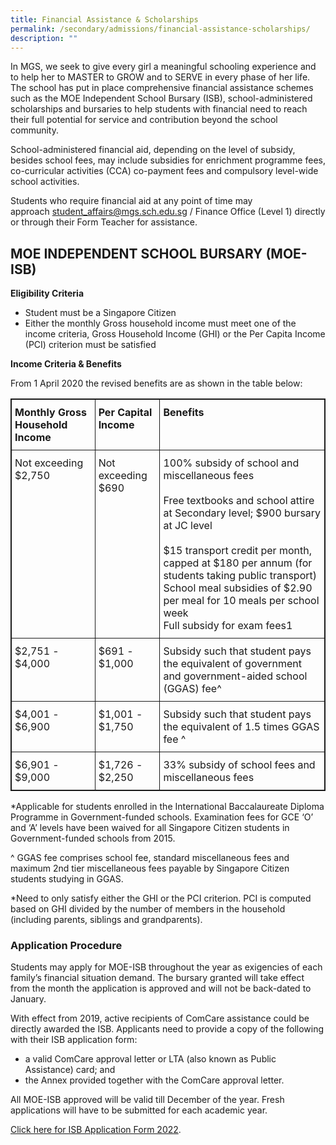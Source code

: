 ```yaml
---
title: Financial Assistance & Scholarships
permalink: /secondary/admissions/financial-assistance-scholarships/
description: ""
---
```



In MGS, we seek to give every girl a meaningful schooling experience and to help her to MASTER to GROW and to SERVE in every phase of her life. The school has put in place comprehensive financial assistance schemes such as the MOE Independent School Bursary (ISB), school-administered scholarships and bursaries to help students with financial need to reach their full potential for service and contribution beyond the school community.

School-administered financial aid, depending on the level of subsidy, besides school fees, may include subsidies for enrichment programme fees, co-curricular activities (CCA) co-payment fees and compulsory level-wide school activities.
 
Students who require financial aid at any point of time may approach [student_affairs@mgs.sch.edu.sg](mailto:student_affairs@mgs.sch.edu.sg) / Finance Office (Level 1) directly or through their Form Teacher for assistance.

## MOE INDEPENDENT SCHOOL BURSARY (MOE-ISB)

**Eligibility Criteria**

*   Student must be a Singapore Citizen
*   Either the monthly Gross household income must meet one of the income criteria, Gross Household Income (GHI) or the Per Capita Income (PCI) criterion must be satisfied

**Income Criteria & Benefits**

From 1 April 2020 the revised benefits are as shown in the table below:

<style type="text/css">
.tg {
		border: 1px solid;
    border-collapse: collapse;
    border-spacing: 0;
}
.tg td {	
    border-color: black;
    border-style: solid;
    border-width: 1px;
    overflow: hidden;
    padding: 10px 5px;
    word-break: normal;
}
.tg th {
    border-color: black;
    border-style: solid;
    border-width: 1px;
    font-weight: normal;
    overflow: hidden;
    padding: 10px 5px;
    word-break: normal;
}
.tg .tg-mppl {
		border: 1px solid;
    text-align: left;
    vertical-align: top
}
.tg .tg-rdtm {
		border: 1px solid;
    font-weight: bold;
    text-align: left;
    vertical-align: top
}
</style>
<table class="tg">
  <thead>
    <tr>
      <th class="tg-rdtm">Monthly Gross Household Income</th>
      <th class="tg-rdtm">Per Capital Income</th>
      <th class="tg-rdtm">Benefits</th>
    </tr>
  </thead>
  <tbody>
    <tr>
      <td class="tg-mppl">Not exceeding<br>
        $2,750</td>
      <td class="tg-mppl">Not exceeding<br>
        $690</td>
      <td class="tg-mppl">100% subsidy of school and miscellaneous fees<br>
        <br>
        Free textbooks and school attire at Secondary level; $900 bursary at JC level <br>
        <br>
        $15 transport credit per month, capped at $180 per annum (for students taking public transport) <br>
        School meal subsidies of $2.90 per meal for 10 meals per school week<br>
        Full subsidy for exam fees1</td>
    </tr>
    <tr>
      <td class="tg-mppl">$2,751 - $4,000 </td>
      <td class="tg-mppl">$691 - $1,000 </td>
      <td class="tg-mppl">Subsidy such that student pays the equivalent of government and government-aided school (GGAS) fee^ </td>
    </tr>
    <tr>
      <td class="tg-mppl"> $4,001 - $6,900</td>
      <td class="tg-mppl">$1,001 - $1,750 </td>
      <td class="tg-mppl">Subsidy such that student pays the equivalent of 1.5 times GGAS fee ^ </td>
    </tr>
    <tr>
      <td class="tg-mppl"> $6,901 - $9,000</td>
      <td class="tg-mppl">$1,726 - $2,250</td>
      <td class="tg-mppl">33% subsidy of school fees and miscellaneous fees </td>
    </tr>
  </tbody>
</table>


*Applicable for students enrolled in the International Baccalaureate Diploma Programme in Government-funded schools. Examination fees for GCE ‘O’ and ‘A’ levels have been waived for all Singapore Citizen students in Government-funded schools from 2015. 

^ GGAS fee comprises school fee, standard miscellaneous fees and maximum 2nd tier miscellaneous fees payable by Singapore Citizen students studying in GGAS.

*Need to only satisfy either the GHI or the PCI criterion. PCI is computed based on GHI divided by the number of members in the household (including parents, siblings and grandparents).

### **Application Procedure**

Students may apply for MOE-ISB throughout the year as exigencies of each family’s financial situation demand. The bursary granted will take effect from the month the application is approved and will not be back-dated to January.

With effect from 2019, active recipients of ComCare assistance could be directly awarded the ISB. Applicants need to provide a copy of the following with their ISB application form:

*   a valid ComCare approval letter or LTA (also known as Public Assistance) card; and
*   the Annex provided together with the ComCare approval letter.

All MOE-ISB approved will be valid till December of the year. Fresh applications will have to be submitted for each academic year.

[Click here for ISB Application Form 2022](https://drive.google.com/file/d/1lx38lkPmHDvrH9u54KE_w7rOS-OeDGMe/view?usp=sharing).